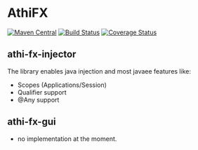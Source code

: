 # **AthiFX**

[![Maven Central](https://maven-badges.herokuapp.com/maven-central/com.github.athi/athi-fx/badge.svg)](https://maven-badges.herokuapp.com/maven-central/com.github.athi/athi-fx)
[![Build Status](https://travis-ci.org/Athi/athifx.svg?branch=master)](https://travis-ci.org/Athi/athifx)
[![Coverage Status](https://coveralls.io/repos/github/Athi/athifx/badge.svg?branch=master)](https://coveralls.io/github/Athi/athifx?branch=master)


## **athi-fx-injector**

The library enables java injection and most javaee features like:
 - Scopes (Applications/Session)
 - Qualifier support
 - @Any support

## **athi-fx-gui**
 - no implementation at the moment.
